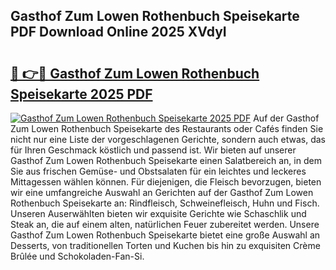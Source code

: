 ## Gasthof Zum Lowen Rothenbuch Speisekarte PDF Download Online 2025 XVdyI

# <h2><a href="http://gc79yg8.nevu.top/?p=Gasthof+Zum+Lowen+Rothenbuch+Speisekarte">🔗 👉🔴 Gasthof Zum Lowen Rothenbuch Speisekarte 2025 PDF</a></h2>

[![Gasthof Zum Lowen Rothenbuch Speisekarte 2025 PDF](https://i.imgur.com/dBaPXMq.png)](http://gc79yg8.nevu.top/?p=Gasthof+Zum+Lowen+Rothenbuch+Speisekarte)
Auf der Gasthof Zum Lowen Rothenbuch Speisekarte des Restaurants oder Cafés finden Sie nicht nur eine Liste der vorgeschlagenen Gerichte, sondern auch etwas, das für Ihren Geschmack köstlich und passend ist. Wir bieten auf unserer Gasthof Zum Lowen Rothenbuch Speisekarte einen Salatbereich an, in dem Sie aus frischen Gemüse- und Obstsalaten für ein leichtes und leckeres Mittagessen wählen können. Für diejenigen, die Fleisch bevorzugen, bieten wir eine umfangreiche Auswahl an Gerichten auf der Gasthof Zum Lowen Rothenbuch Speisekarte an: Rindfleisch, Schweinefleisch, Huhn und Fisch. Unseren Auserwählten bieten wir exquisite Gerichte wie Schaschlik und Steak an, die auf einem alten, natürlichen Feuer zubereitet werden. Unsere Gasthof Zum Lowen Rothenbuch Speisekarte bietet eine große Auswahl an Desserts, von traditionellen Torten und Kuchen bis hin zu exquisiten Crème Brûlée und Schokoladen-Fan-Si.
